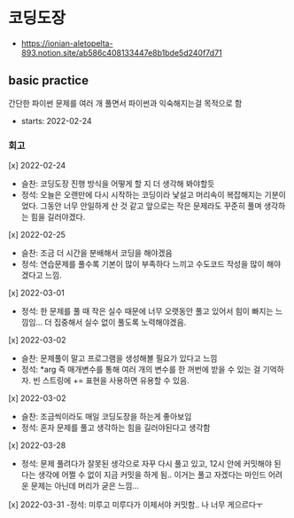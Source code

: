# 코딩도장

- https://ionian-aletopelta-893.notion.site/ab586c408133447e8b1bde5d240f7d71

## basic practice

간단한 파이썬 문제를 여러 개 풀면서 파이썬과 익숙해지는걸 목적으로 함

- starts: 2022-02-24

### 회고

[x] 2022-02-24

- 슬찬: 코딩도장 진행 방식을 어떻게 할 지 더 생각해 봐야할듯
- 정석: 오늘은 오랜만에 다시 시작하는 코딩이라 낯설고 머리속이 복잡해지는 기분이었다. 그동안 너무 안일하게 산 것 같고 앞으로는 작은 문제라도 꾸준히 풀며 생각하는 힘을 길러야겠다.

[x] 2022-02-25

- 슬찬: 조금 더 시간을 분배해서 코딩을 해야겠음
- 정석: 연습문제를 풀수록 기본이 많이 부족하다 느끼고 수도코드 작성을 많이 해야겠다고 느낌.

[x] 2022-03-01

- 정석: 한 문제를 풀 때 작은 실수 때문에 너무 오랫동안 풀고 있어서 힘이 빠지는 느낌임... 더 집중해서 실수 없이 풀도록 노력해야겠음.

[x] 2022-03-02

- 슬찬: 문제풀이 말고 프로그램을 생성해볼 필요가 있다고 느낌
- 정석: \*arg 즉 매개변수를 통해 여러 개의 변수를 한 꺼번에 받을 수 있는 걸 기억하자. 빈 스트링에 += 표현을 사용하면 유용할 수 있음.

[x] 2022-03-02

- 슬찬: 조금씩이라도 매일 코딩도장을 하는게 좋아보임
- 정석: 혼자 문제를 풀고 생각하는 힘을 길러야된다고 생각함

[x] 2022-03-28
- 정석: 문제 풀려다가 잘못된 생각으로 자꾸 다시 풀고 있고, 12시 안에 커밋해야 된다는 생각에 어쩔 수 없이 지금 커밋을 하게 됨.. 이거는 풀고 자겠다는 마인드 어려운 문제는 아닌데 머리가 굳은 느낌...

[x] 2022-03-31
-정석: 미루고 미루다가 이제서야 커밋함.. 나 너무 게으르다ㅜ
